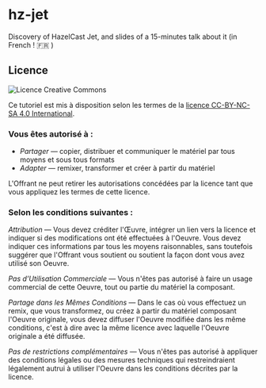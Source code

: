 # hz-jet
Discovery of HazelCast Jet, and slides of a 15-minutes talk about it (in French ! :fr: )


## Licence

![Licence Creative Commons](https://i.creativecommons.org/l/by-nc-sa/4.0/88x31.png)

Ce tutoriel est mis à disposition selon les termes de la [licence CC-BY-NC-SA 4.0 International](http://creativecommons.org/licenses/by-nc-sa/4.0/).

### Vous êtes autorisé à :

* *Partager* — copier, distribuer et communiquer le matériel par tous moyens et sous tous formats
* *Adapter* — remixer, transformer et créer à partir du matériel

L'Offrant ne peut retirer les autorisations concédées par la licence tant que vous appliquez les termes de cette licence.

### Selon les conditions suivantes :

*Attribution* — Vous devez créditer l'Œuvre, intégrer un lien vers la licence et indiquer si des modifications ont été effectuées à l'Oeuvre. Vous devez indiquer ces informations par tous les moyens raisonnables, sans toutefois suggérer que l'Offrant vous soutient ou soutient la façon dont vous avez utilisé son Oeuvre.

*Pas d’Utilisation Commerciale* — Vous n'êtes pas autorisé à faire un usage commercial de cette Oeuvre, tout ou partie du matériel la composant.

*Partage dans les Mêmes Conditions* — Dans le cas où vous effectuez un remix, que vous transformez, ou créez à partir du matériel composant l'Oeuvre originale, vous devez diffuser l'Oeuvre modifiée dans les même conditions, c'est à dire avec la même licence avec laquelle l'Oeuvre originale a été diffusée.

*Pas de restrictions complémentaires* — Vous n'êtes pas autorisé à appliquer des conditions légales ou des mesures techniques qui restreindraient légalement autrui à utiliser l'Oeuvre dans les conditions décrites par la licence.
